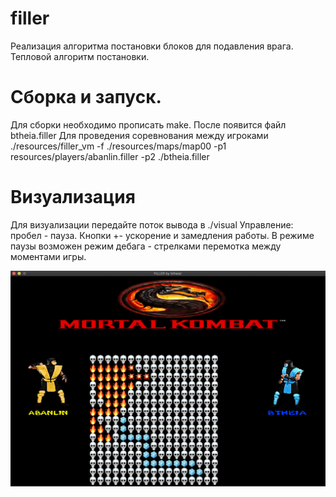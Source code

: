 # filler
Реализация алгоритма постановки блоков для подавления врага. Тепловой алгоритм постановки.

# Сборка и запуск.
Для сборки необходимо прописать make. После появится файл btheia.filler
Для проведения соревнования между игроками 
./resources/filler_vm -f ./resources/maps/map00 -p1 resources/players/abanlin.filler -p2 ./btheia.filler

# Визуализация
Для визуализации передайте поток вывода в ./visual
Управление: пробел - пауза. Кнопки +- ускорение и замедления работы. В режиме паузы возможен режим дебага - стрелками перемотка между моментами игры.

![Image alt](https://github.com/doiodl/filler/raw/master/mk.jpg)
